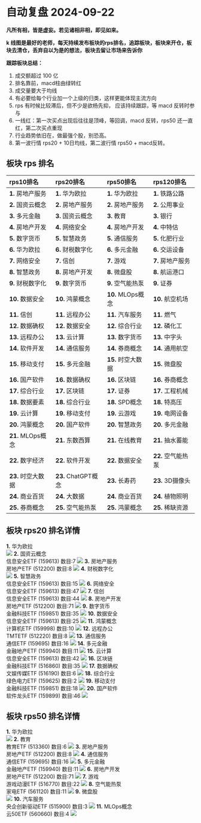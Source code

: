 # 自动复盘 2024-09-22

**凡所有相，皆是虚妄。若见诸相非相，即见如来。**

**k 线图是最好的老师，每天持续发布板块的rps排名，追踪板块，板块来开仓，板块去清仓，丢弃自以为是的想法，板块去留让市场来告诉你**
        
**跟踪板块总结：**
1. 成交额超过 100 亿
2. 排名靠前，macd柱由绿转红
3. 成交量要大于均线
4. 有必要给每个行业加一个上级的归类，这样更能体现主流方向
5. rps 有时候比较滞后，但不少是欲杨先抑， 应该持续跟踪，等 macd 反转时参与
6. 一线红：第一次买点出现后往往是顶峰，等回调，macd 反转，rps50 还一直红，第二次买点重现
7. 行业趋势依旧在，做最强个股，别恐高。
8. 第一波行情 rps20 + 10日均线，第二波行情 rps50 + macd反转。
        
## 板块 rps 排名
| rps10排名          | rps20排名           | rps50排名          | rps120排名         |
|:-------------------|:--------------------|:-------------------|:-------------------|
| **1.** 房地产服务  | **1.** 华为欧拉     | **1.** 华为欧拉    | **1.** 铁路公路    |
| **2.** 国资云概念  | **2.** 房地产服务   | **2.** 房地产服务  | **2.** 公用事业    |
| **3.** 多元金融    | **3.** 国资云概念   | **3.** 教育        | **3.** 银行        |
| **4.** 房地产开发  | **4.** 网络安全     | **4.** 房地产开发  | **4.** 中特估      |
| **5.** 数字货币    | **5.** 智慧政务     | **5.** 通信服务    | **5.** 化肥行业    |
| **6.** 华为欧拉    | **6.** 财税数字化   | **6.** 多元金融    | **6.** 交运设备    |
| **7.** 网络安全    | **7.** 信创         | **7.** 游戏        | **7.** 房地产服务  |
| **8.** 智慧政务    | **8.** 房地产开发   | **8.** 微盘股      | **8.** 航运港口    |
| **9.** 财税数字化  | **9.** 数字货币     | **9.** 空气能热泵  | **9.** 证券        |
| **10.** 数据安全   | **10.** 鸿蒙概念    | **10.** MLOps概念  | **10.** 航空机场   |
| **11.** 信创       | **11.** 远程办公    | **11.** 汽车服务   | **11.** 燃气       |
| **12.** 数据确权   | **12.** 数据安全    | **12.** 综合行业   | **12.** 磷化工     |
| **13.** 远程办公   | **13.** 云计算      | **13.** 数字货币   | **13.** 中字头     |
| **14.** 软件开发   | **14.** 通信服务    | **14.** 券商概念   | **14.** 通用航空   |
| **15.** 移动支付   | **15.** 多元金融    | **15.** 时空大数据 | **15.** 微盘股     |
| **16.** 国产软件   | **16.** 数据确权    | **16.** 区块链     | **16.** 券商概念   |
| **17.** 综合行业   | **17.** 区块链      | **17.** 证券       | **17.** 工程机械   |
| **18.** 数据要素   | **18.** 综合行业    | **18.** SPD概念    | **18.** 特高压     |
| **19.** 云计算     | **19.** 移动支付    | **19.** 云游戏     | **19.** 电网设备   |
| **20.** 鸿蒙概念   | **20.** 国产软件    | **20.** 智慧政务   | **20.** 多元金融   |
| **21.** MLOps概念  | **21.** 东数西算    | **21.** 在线教育   | **21.** 抽水蓄能   |
| **22.** 数字经济   | **22.** 软件开发    | **22.** 数据安全   | **22.** 空气能热泵 |
| **23.** 时空大数据 | **23.** ChatGPT概念 | **23.** 长寿药     | **23.** 3D摄像头   |
| **24.** 商业百货   | **24.** 大数据      | **24.** 商业百货   | **24.** 植物照明   |
| **25.** 券商概念   | **25.** 空气能热泵  | **25.** 鸿蒙概念   | **25.** 稀缺资源   |
## 板块 rps20 排名详情
**1.** 华为欧拉<br/>
 ![](https://sykent-blog-image.oss-cn-beijing.aliyuncs.com/quant/image/2024/9/1726992140227-tmp.jpg)
**2.** 国资云概念<br/>信息安全ETF (159613) 数目:7
 ![](https://sykent-blog-image.oss-cn-beijing.aliyuncs.com/quant/image/2024/9/1726992144462-tmp.jpg)
**3.** 房地产服务<br/>房地产ETF (512200) 数目:8
 ![](https://sykent-blog-image.oss-cn-beijing.aliyuncs.com/quant/image/2024/9/1726992146450-tmp.jpg)
**4.** 财税数字化<br/>
 ![](https://sykent-blog-image.oss-cn-beijing.aliyuncs.com/quant/image/2024/9/1726992148013-tmp.jpg)
**5.** 智慧政务<br/>信息安全ETF (159613) 数目:15
 ![](https://sykent-blog-image.oss-cn-beijing.aliyuncs.com/quant/image/2024/9/1726992149754-tmp.jpg)
**6.** 网络安全<br/>信息安全ETF (159613) 数目:47
 ![](https://sykent-blog-image.oss-cn-beijing.aliyuncs.com/quant/image/2024/9/1726992151882-tmp.jpg)
**7.** 信创<br/>信息安全ETF (159613) 数目:44
 ![](https://sykent-blog-image.oss-cn-beijing.aliyuncs.com/quant/image/2024/9/1726992153813-tmp.jpg)
**8.** 房地产开发<br/>房地产ETF (512200) 数目:71
 ![](https://sykent-blog-image.oss-cn-beijing.aliyuncs.com/quant/image/2024/9/1726992155907-tmp.jpg)
**9.** 数字货币<br/>金融科技ETF (159851) 数目:35
 ![](https://sykent-blog-image.oss-cn-beijing.aliyuncs.com/quant/image/2024/9/1726992158076-tmp.jpg)
**10.** 数据安全<br/>信息安全ETF (159613) 数目:25
 ![](https://sykent-blog-image.oss-cn-beijing.aliyuncs.com/quant/image/2024/9/1726992160076-tmp.jpg)
**11.** 鸿蒙概念<br/>计算机ETF (159998) 数目:10
 ![](https://sykent-blog-image.oss-cn-beijing.aliyuncs.com/quant/image/2024/9/1726992161947-tmp.jpg)
**12.** 远程办公<br/>TMTETF (512220) 数目:8
 ![](https://sykent-blog-image.oss-cn-beijing.aliyuncs.com/quant/image/2024/9/1726992163884-tmp.jpg)
**13.** 通信服务<br/>通信ETF (159695) 数目:16
 ![](https://sykent-blog-image.oss-cn-beijing.aliyuncs.com/quant/image/2024/9/1726992165854-tmp.jpg)
**14.** 多元金融<br/>金融地产ETF (159940) 数目:11
 ![](https://sykent-blog-image.oss-cn-beijing.aliyuncs.com/quant/image/2024/9/1726992167809-tmp.jpg)
**15.** 云计算<br/>信息安全ETF (159613) 数目:42
 ![](https://sykent-blog-image.oss-cn-beijing.aliyuncs.com/quant/image/2024/9/1726992169934-tmp.jpg)
**16.** 区块链<br/>金融科技ETF (516860) 数目:35
 ![](https://sykent-blog-image.oss-cn-beijing.aliyuncs.com/quant/image/2024/9/1726992172004-tmp.jpg)
**17.** 数据确权<br/>文娱传媒ETF (516190) 数目:6
 ![](https://sykent-blog-image.oss-cn-beijing.aliyuncs.com/quant/image/2024/9/1726992174044-tmp.jpg)
**18.** 综合行业<br/>绿色电力ETF (159625) 数目:2
 ![](https://sykent-blog-image.oss-cn-beijing.aliyuncs.com/quant/image/2024/9/1726992176062-tmp.jpg)
**19.** 移动支付<br/>金融科技ETF (159851) 数目:18
 ![](https://sykent-blog-image.oss-cn-beijing.aliyuncs.com/quant/image/2024/9/1726992178086-tmp.jpg)
**20.** 国产软件<br/>软件龙头ETF (159899) 数目:46
 ![](https://sykent-blog-image.oss-cn-beijing.aliyuncs.com/quant/image/2024/9/1726992180069-tmp.jpg)

## 板块 rps50 排名详情
**1.** 华为欧拉<br/>
 ![](https://sykent-blog-image.oss-cn-beijing.aliyuncs.com/quant/image/2024/9/1726992182173-tmp.jpg)
**2.** 教育<br/>教育ETF (513360) 数目:6
 ![](https://sykent-blog-image.oss-cn-beijing.aliyuncs.com/quant/image/2024/9/1726992184212-tmp.jpg)
**3.** 房地产服务<br/>房地产ETF (512200) 数目:8
 ![](https://sykent-blog-image.oss-cn-beijing.aliyuncs.com/quant/image/2024/9/1726992186203-tmp.jpg)
**4.** 通信服务<br/>通信ETF (159695) 数目:16
 ![](https://sykent-blog-image.oss-cn-beijing.aliyuncs.com/quant/image/2024/9/1726992188188-tmp.jpg)
**5.** 多元金融<br/>金融地产ETF (159940) 数目:11
 ![](https://sykent-blog-image.oss-cn-beijing.aliyuncs.com/quant/image/2024/9/1726992190091-tmp.jpg)
**6.** 房地产开发<br/>房地产ETF (512200) 数目:71
 ![](https://sykent-blog-image.oss-cn-beijing.aliyuncs.com/quant/image/2024/9/1726992192023-tmp.jpg)
**7.** 游戏<br/>游戏动漫ETF (516770) 数目:22
 ![](https://sykent-blog-image.oss-cn-beijing.aliyuncs.com/quant/image/2024/9/1726992194037-tmp.jpg)
**8.** 空气能热泵<br/>家电ETF (561120) 数目:11
 ![](https://sykent-blog-image.oss-cn-beijing.aliyuncs.com/quant/image/2024/9/1726992196473-tmp.jpg)
**9.** 微盘股<br/>
 ![](https://sykent-blog-image.oss-cn-beijing.aliyuncs.com/quant/image/2024/9/1726992198343-tmp.jpg)
**10.** 汽车服务<br/>央企创新驱动ETF (515900) 数目:3
 ![](https://sykent-blog-image.oss-cn-beijing.aliyuncs.com/quant/image/2024/9/1726992200316-tmp.jpg)
**11.** MLOps概念<br/>云50ETF (560660) 数目:4
 ![](https://sykent-blog-image.oss-cn-beijing.aliyuncs.com/quant/image/2024/9/1726992202207-tmp.jpg)
